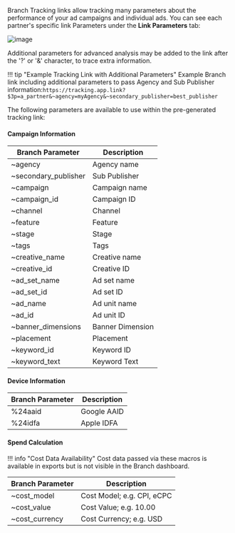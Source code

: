 Branch Tracking links allow tracking many parameters about the performance of your ad campaigns and individual ads. You can see each partner's specific link Parameters under the **Link Parameters** tab:

![image](/_assets/img/ingredients/deep-linked-ads/link-parameters.png)

Additional parameters for advanced analysis may be added to the link after the '?' or '&' character, to trace extra information.

!!! tip "Example Tracking Link with Additional Parameters"
    Example Branch link including additional parameters to pass Agency and Sub Publisher information:`https://tracking.app.link?$3p=a_partner&~agency=myAgency&~secondary_publisher=best_publisher`

The following parameters are available to use within the pre-generated tracking link:

#### Campaign Information

Branch Parameter | Description
--- | ---
~agency | Agency name
~secondary_publisher | Sub Publisher
~campaign | Campaign name
~campaign_id | Campaign ID
~channel | Channel
~feature | Feature
~stage | Stage
~tags | Tags
~creative_name | Creative name
~creative_id | Creative ID
~ad_set_name | Ad set name
~ad_set_id | Ad set ID
~ad_name | Ad unit name
~ad_id | Ad unit ID
~banner_dimensions | Banner Dimension
~placement | Placement
~keyword_id | Keyword ID
~keyword_text | Keyword Text

#### Device Information

Branch Parameter | Description
--- | ---
%24aaid | Google AAID
%24idfa | Apple IDFA

#### Spend Calculation

!!! info "Cost Data Availability"
    Cost data passed via these macros is available in exports but is not visible in the Branch dashboard.

Branch Parameter | Description
--- | ---
~cost_model | Cost Model; e.g. CPI, eCPC
~cost_value | Cost Value; e.g. 10.00
~cost_currency | Cost Currency; e.g. USD
